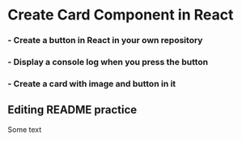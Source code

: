 # Create Card Component in React

### - Create a button in React in your own repository
### - Display a console log when you press the button
### - Create a card with image and button in it

## Editing README practice

Some text  
